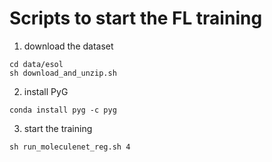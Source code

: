 # Scripts to start the FL training

1. download the dataset
```
cd data/esol
sh download_and_unzip.sh
```

2. install PyG
```
conda install pyg -c pyg
```

3. start the training
```
sh run_moleculenet_reg.sh 4
```
